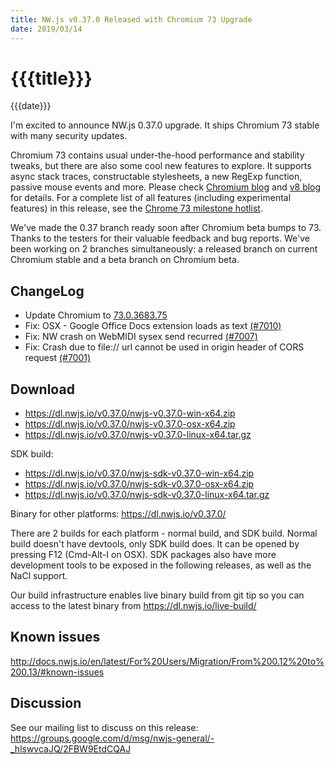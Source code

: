```yaml
---
title: NW.js v0.37.0 Released with Chromium 73 Upgrade
date: 2019/03/14
---
```

# {{{title}}}
{{{date}}}

I'm excited to announce NW.js 0.37.0 upgrade. It ships Chromium 73 stable with many security updates.

Chromium 73 contains usual under-the-hood performance and stability tweaks, but there are also some cool new features to explore. It supports async stack traces, constructable stylesheets, a new RegExp function, passive mouse events and more. Please check [Chromium blog](https://blog.chromium.org/2019/02/chrome-73-beta-constructable.html) and [v8 blog](https://v8.dev/blog/v8-release-73) for details. For a complete list of all features (including experimental features) in this release, see the [Chrome 73 milestone hotlist](https://www.chromestatus.com/features#milestone=73).

We've made the 0.37 branch ready soon after Chromium beta bumps to 73. Thanks to the testers for their valuable feedback and bug reports. We've been working on 2 branches simultaneously: a released branch on current Chromium stable and a beta branch on Chromium beta.

## ChangeLog

- Update Chromium to [73.0.3683.75](https://chromereleases.googleblog.com/2019/03/stable-channel-update-for-desktop_12.html)
- Fix: OSX - Google Office Docs extension loads as text [(#7010)](https://github.com/nwjs/nw.js/issues/7010)
- Fix: NW crash on WebMIDI sysex send recurred [(#7007)](https://github.com/nwjs/nw.js/issues/7007)
- Fix: Crash due to file:// url cannot be used in origin header of CORS request [(#7001)](https://github.com/nwjs/nw.js/issues/7001)

## Download 

* https://dl.nwjs.io/v0.37.0/nwjs-v0.37.0-win-x64.zip 
* https://dl.nwjs.io/v0.37.0/nwjs-v0.37.0-osx-x64.zip 
* https://dl.nwjs.io/v0.37.0/nwjs-v0.37.0-linux-x64.tar.gz 

SDK build: 
* https://dl.nwjs.io/v0.37.0/nwjs-sdk-v0.37.0-win-x64.zip 
* https://dl.nwjs.io/v0.37.0/nwjs-sdk-v0.37.0-osx-x64.zip 
* https://dl.nwjs.io/v0.37.0/nwjs-sdk-v0.37.0-linux-x64.tar.gz 

Binary for other platforms: https://dl.nwjs.io/v0.37.0/ 

There are 2 builds for each platform - normal build, and SDK build. Normal build doesn't have devtools, only SDK build does. lt can be opened by pressing F12 (Cmd-Alt-I on OSX). SDK packages also have more development tools to be exposed in the following releases, as well as the NaCl support.

Our build infrastructure enables live binary build from git tip so you can access to the latest binary from https://dl.nwjs.io/live-build/ 

## Known issues 

http://docs.nwjs.io/en/latest/For%20Users/Migration/From%200.12%20to%200.13/#known-issues

## Discussion

See our mailing list to discuss on this release: https://groups.google.com/d/msg/nwjs-general/-_hlswvcaJQ/2FBW9EtdCQAJ
